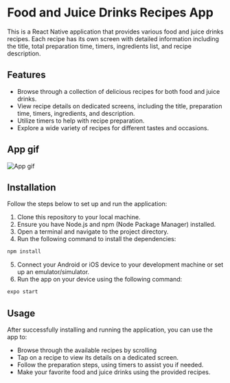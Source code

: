 # Food and Juice Drinks Recipes App

This is a React Native application that provides various food and juice drinks recipes. Each recipe has its own screen with detailed information including the title, total preparation time, timers, ingredients list, and recipe description.

## Features

- Browse through a collection of delicious recipes for both food and juice drinks.
- View recipe details on dedicated screens, including the title, preparation time, timers, ingredients, and description.
- Utilize timers to help with recipe preparation.
- Explore a wide variety of recipes for different tastes and occasions.

## App gif

![App gif](/screens/vertical.gif)

## Installation

Follow the steps below to set up and run the application:

1. Clone this repository to your local machine.
2. Ensure you have Node.js and npm (Node Package Manager) installed.
3. Open a terminal and navigate to the project directory.
4. Run the following command to install the dependencies:

```bash
npm install
```
5. Connect your Android or iOS device to your development machine or set up an emulator/simulator.
6. Run the app on your device using the following command:
```bash
expo start
```

## Usage

After successfully installing and running the application, you can use the app to:

- Browse through the available recipes by scrolling
- Tap on a recipe to view its details on a dedicated screen.
- Follow the preparation steps, using timers to assist you if needed.
- Make your favorite food and juice drinks using the provided recipes. 

